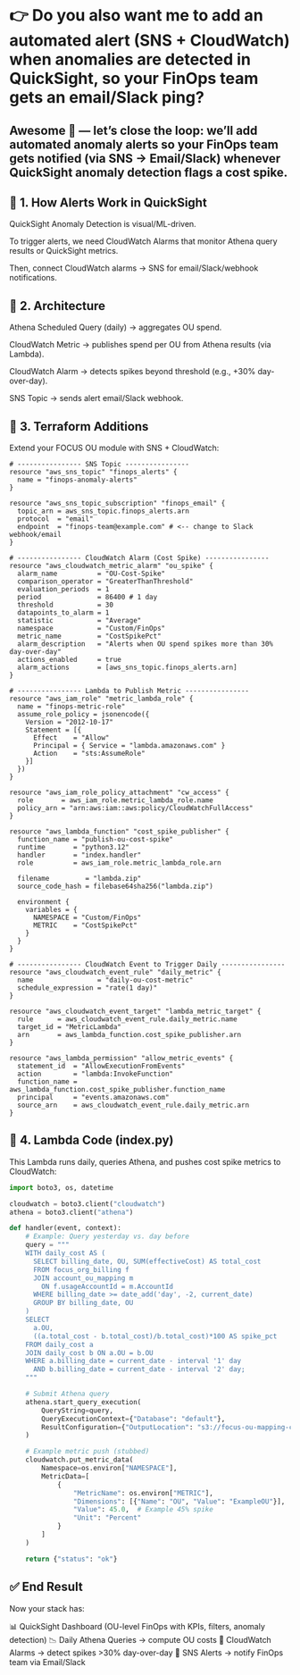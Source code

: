# 👉 Do you also want me to add an automated alert (SNS + CloudWatch) when anomalies are detected in QuickSight, so your FinOps team gets an email/Slack ping?


## Awesome 🚀 — let’s close the loop: we’ll add automated anomaly alerts so your FinOps team gets notified (via SNS → Email/Slack) whenever QuickSight anomaly detection flags a cost spike.

## 🔹 1. How Alerts Work in QuickSight

QuickSight Anomaly Detection is visual/ML-driven.

To trigger alerts, we need CloudWatch Alarms that monitor Athena query results or QuickSight metrics.

Then, connect CloudWatch alarms → SNS for email/Slack/webhook notifications.

## 🔹 2. Architecture

Athena Scheduled Query (daily) → aggregates OU spend.

CloudWatch Metric → publishes spend per OU from Athena results (via Lambda).

CloudWatch Alarm → detects spikes beyond threshold (e.g., +30% day-over-day).

SNS Topic → sends alert email/Slack webhook.

## 🔹 3. Terraform Additions

Extend your FOCUS OU module with SNS + CloudWatch:

```hcl
# ---------------- SNS Topic ----------------
resource "aws_sns_topic" "finops_alerts" {
  name = "finops-anomaly-alerts"
}

resource "aws_sns_topic_subscription" "finops_email" {
  topic_arn = aws_sns_topic.finops_alerts.arn
  protocol  = "email"
  endpoint  = "finops-team@example.com" # <-- change to Slack webhook/email
}

# ---------------- CloudWatch Alarm (Cost Spike) ----------------
resource "aws_cloudwatch_metric_alarm" "ou_spike" {
  alarm_name          = "OU-Cost-Spike"
  comparison_operator = "GreaterThanThreshold"
  evaluation_periods  = 1
  period              = 86400 # 1 day
  threshold           = 30
  datapoints_to_alarm = 1
  statistic           = "Average"
  namespace           = "Custom/FinOps"
  metric_name         = "CostSpikePct"
  alarm_description   = "Alerts when OU spend spikes more than 30% day-over-day"
  actions_enabled     = true
  alarm_actions       = [aws_sns_topic.finops_alerts.arn]
}

# ---------------- Lambda to Publish Metric ----------------
resource "aws_iam_role" "metric_lambda_role" {
  name = "finops-metric-role"
  assume_role_policy = jsonencode({
    Version = "2012-10-17"
    Statement = [{
      Effect    = "Allow"
      Principal = { Service = "lambda.amazonaws.com" }
      Action    = "sts:AssumeRole"
    }]
  })
}

resource "aws_iam_role_policy_attachment" "cw_access" {
  role       = aws_iam_role.metric_lambda_role.name
  policy_arn = "arn:aws:iam::aws:policy/CloudWatchFullAccess"
}

resource "aws_lambda_function" "cost_spike_publisher" {
  function_name = "publish-ou-cost-spike"
  runtime       = "python3.12"
  handler       = "index.handler"
  role          = aws_iam_role.metric_lambda_role.arn

  filename         = "lambda.zip"
  source_code_hash = filebase64sha256("lambda.zip")

  environment {
    variables = {
      NAMESPACE = "Custom/FinOps"
      METRIC    = "CostSpikePct"
    }
  }
}

# ---------------- CloudWatch Event to Trigger Daily ----------------
resource "aws_cloudwatch_event_rule" "daily_metric" {
  name                = "daily-ou-cost-metric"
  schedule_expression = "rate(1 day)"
}

resource "aws_cloudwatch_event_target" "lambda_metric_target" {
  rule      = aws_cloudwatch_event_rule.daily_metric.name
  target_id = "MetricLambda"
  arn       = aws_lambda_function.cost_spike_publisher.arn
}

resource "aws_lambda_permission" "allow_metric_events" {
  statement_id  = "AllowExecutionFromEvents"
  action        = "lambda:InvokeFunction"
  function_name = aws_lambda_function.cost_spike_publisher.function_name
  principal     = "events.amazonaws.com"
  source_arn    = aws_cloudwatch_event_rule.daily_metric.arn
}

```


## 🔹 4. Lambda Code (index.py)

This Lambda runs daily, queries Athena, and pushes cost spike metrics to CloudWatch:
```python
import boto3, os, datetime

cloudwatch = boto3.client("cloudwatch")
athena = boto3.client("athena")

def handler(event, context):
    # Example: Query yesterday vs. day before
    query = """
    WITH daily_cost AS (
      SELECT billing_date, OU, SUM(effectiveCost) AS total_cost
      FROM focus_org_billing f
      JOIN account_ou_mapping m
        ON f.usageAccountId = m.AccountId
      WHERE billing_date >= date_add('day', -2, current_date)
      GROUP BY billing_date, OU
    )
    SELECT
      a.OU,
      ((a.total_cost - b.total_cost)/b.total_cost)*100 AS spike_pct
    FROM daily_cost a
    JOIN daily_cost b ON a.OU = b.OU
    WHERE a.billing_date = current_date - interval '1' day
      AND b.billing_date = current_date - interval '2' day;
    """

    # Submit Athena query
    athena.start_query_execution(
        QueryString=query,
        QueryExecutionContext={"Database": "default"},
        ResultConfiguration={"OutputLocation": "s3://focus-ou-mapping-central/athena-results/"}
    )

    # Example metric push (stubbed)
    cloudwatch.put_metric_data(
        Namespace=os.environ["NAMESPACE"],
        MetricData=[
            {
                "MetricName": os.environ["METRIC"],
                "Dimensions": [{"Name": "OU", "Value": "ExampleOU"}],
                "Value": 45.0,  # Example 45% spike
                "Unit": "Percent"
            }
        ]
    )

    return {"status": "ok"}
```



## ✅ End Result

Now your stack has:

📊 QuickSight Dashboard (OU-level FinOps with KPIs, filters, anomaly detection)
📉 Daily Athena Queries → compute OU costs
🚨 CloudWatch Alarms → detect spikes >30% day-over-day
📧 SNS Alerts → notify FinOps team via Email/Slack



